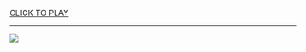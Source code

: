 
<a href="https://premium76.site?title=cavs_game&ref=13M">CLICK TO PLAY</a></h3>
<hr>

<a href="https://premium76.site?title=cavs_game&ref=13M"><img src="https://clearcache.store/games.png"></a>


